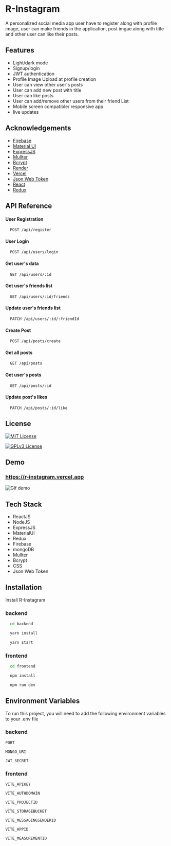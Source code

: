 
# R-Instagram

A personalized social media app user have to register along with profile image, user can make friends in the application, post imgae along with title and other user can like their posts.


## Features

- Light/dark mode
- Signup/login 
- JWT authentication 
- Profile Image Upload at profile creation 
- User can view other user's posts
- User can add new post with title
- User can like posts
- User can add/remove other users from their friend List
- Mobile screen compatible/ responsive app 
- live updates



## Acknowledgements

- [Firebase](https://firebase.google.com/)
 - [Material UI](https://mui.com/)
 - [ExpressJS](https://expressjs.com/)
 - [Mullter](https://www.npmjs.com/package/multer)
 - [Bcrypt](https://www.npmjs.com/package/bcrypt)
 - [Render](https://render.com/)
 - [Vercel](https://vercel.com/)
 - [Json Web Token](https://www.npmjs.com/package/jsonwebtoken)
 - [React](https://react.dev/)
 - [Redux](https://redux.js.org/)


## API Reference

#### User Registration 

```http
  POST /api/register
```


#### User Login

```http
  POST /api/users/login
```

#### Get user's data

```http
  GET /api/users/:id
```

#### Get user's friends list

```http
  GET /api/users/:id/friends
```

#### Update user's friends list

```http
  PATCH /api/users/:id/:friendId
```

#### Create Post

```http
  POST /api/posts/create
```

#### Get all posts

```http
  GET /api/posts
```

#### Get user's posts

```http
  GET /api/posts/:id
```

#### Update post's likes

```http
  PATCH /api/posts/:id/like
```

## License



[![MIT License](https://img.shields.io/badge/License-MIT-green.svg)](https://choosealicense.com/licenses/mit/)

[![GPLv3 License](https://img.shields.io/badge/License-GPL%20v3-yellow.svg)](https://opensource.org/licenses/)



## Demo

### https://r-instagram.vercel.app

![Gif demo](https://firebasestorage.googleapis.com/v0/b/r-instagram.appspot.com/o/ezgif.com-video-to-gif.gif?alt=media&token=991b4e70-808a-4b2c-8d3a-3717cd2c9a6e&_gl=1*bct9cc*_ga*MTczODI3NDgzOC4xNjk2Njc5OTg4*_ga_CW55HF8NVT*MTY5NzM3NzMzMS44LjEuMTY5NzM3NzkwNS40Ni4wLjA.)


## Tech Stack 

- ReactJS
- NodeJS
- ExpressJS
- MaterialUI
- Redux
- Firebase
- mongoDB
- Mullter
- Bcrypt
- CSS
- Json Web Token

## Installation

Install R-Instagram

### backend
```bash
  cd backend
```
```bash
  yarn install
```
```bash
  yarn start
```

### frontend
```bash
  cd frontend
```
```bash
  npm install
```
```bash
  npm run dev
```
    
## Environment Variables

To run this project, you will need to add the following environment variables to your .env file

### backend
`PORT`

`MONGO_URI`

`JWT_SECRET`

### frontend

`VITE_APIKEY`

`VITE_AUTHDOMAIN`

`VITE_PROJECTID`

`VITE_STORAGEBUCKET`

`VITE_MESSAGINGSENDERID`

`VITE_APPID`

`VITE_MEASUREMENTID`

